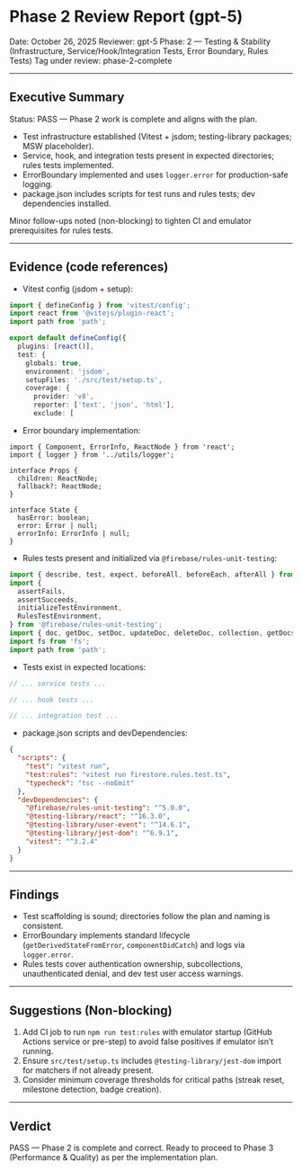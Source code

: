 # Phase 2 Review Report (gpt-5)

Date: October 26, 2025
Reviewer: gpt-5
Phase: 2 — Testing & Stability (Infrastructure, Service/Hook/Integration Tests, Error Boundary, Rules Tests)
Tag under review: phase-2-complete

---

## Executive Summary

Status: PASS — Phase 2 work is complete and aligns with the plan.

- Test infrastructure established (Vitest + jsdom; testing-library packages; MSW placeholder).
- Service, hook, and integration tests present in expected directories; rules tests implemented.
- ErrorBoundary implemented and uses `logger.error` for production-safe logging.
- package.json includes scripts for test runs and rules tests; dev dependencies installed.

Minor follow-ups noted (non-blocking) to tighten CI and emulator prerequisites for rules tests.

---

## Evidence (code references)

- Vitest config (jsdom + setup):
```1:14:vitest.config.ts
import { defineConfig } from 'vitest/config';
import react from '@vitejs/plugin-react';
import path from 'path';

export default defineConfig({
  plugins: [react()],
  test: {
    globals: true,
    environment: 'jsdom',
    setupFiles: './src/test/setup.ts',
    coverage: {
      provider: 'v8',
      reporter: ['text', 'json', 'html'],
      exclude: [
```

- Error boundary implementation:
```10:25:src/components/ErrorBoundary.tsx
import { Component, ErrorInfo, ReactNode } from 'react';
import { logger } from '../utils/logger';

interface Props {
  children: ReactNode;
  fallback?: ReactNode;
}

interface State {
  hasError: boolean;
  error: Error | null;
  errorInfo: ErrorInfo | null;
}
```

- Rules tests present and initialized via `@firebase/rules-unit-testing`:
```22:31:firestore.rules.test.ts
import { describe, test, expect, beforeAll, beforeEach, afterAll } from 'vitest';
import {
  assertFails,
  assertSucceeds,
  initializeTestEnvironment,
  RulesTestEnvironment,
} from '@firebase/rules-unit-testing';
import { doc, getDoc, setDoc, updateDoc, deleteDoc, collection, getDocs } from 'firebase/firestore';
import fs from 'fs';
import path from 'path';
```

- Tests exist in expected locations:
```1:3:src/features/kamehameha/services/__tests__/streakCalculations.test.ts
// ... service tests ...
```
```1:3:src/features/kamehameha/hooks/__tests__/useStreaks.test.ts
// ... hook tests ...
```
```1:3:src/features/kamehameha/__tests__/integration/journey-lifecycle.test.ts
// ... integration test ...
```

- package.json scripts and devDependencies:
```1:23:package.json
{
  "scripts": {
    "test": "vitest run",
    "test:rules": "vitest run firestore.rules.test.ts",
    "typecheck": "tsc --noEmit"
  },
  "devDependencies": {
    "@firebase/rules-unit-testing": "^5.0.0",
    "@testing-library/react": "^16.3.0",
    "@testing-library/user-event": "^14.6.1",
    "@testing-library/jest-dom": "^6.9.1",
    "vitest": "^3.2.4"
  }
}
```

---

## Findings

- Test scaffolding is sound; directories follow the plan and naming is consistent.
- ErrorBoundary implements standard lifecycle (`getDerivedStateFromError`, `componentDidCatch`) and logs via `logger.error`.
- Rules tests cover authentication ownership, subcollections, unauthenticated denial, and dev test user access warnings.

---

## Suggestions (Non-blocking)

1) Add CI job to run `npm run test:rules` with emulator startup (GitHub Actions service or pre-step) to avoid false positives if emulator isn’t running.
2) Ensure `src/test/setup.ts` includes `@testing-library/jest-dom` import for matchers if not already present.
3) Consider minimum coverage thresholds for critical paths (streak reset, milestone detection, badge creation).

---

## Verdict

PASS — Phase 2 is complete and correct. Ready to proceed to Phase 3 (Performance & Quality) as per the implementation plan.
